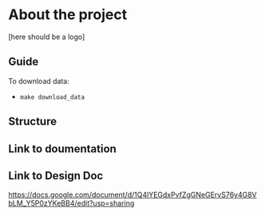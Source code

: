 # About the project

[here should be a logo]

## Guide

To download data:
- ```make download_data```

## Structure

## Link to doumentation

## Link to Design Doc

<https://docs.google.com/document/d/1Q4lYEGdxPvfZgGNeGErvS76y4G8VbLM_Y5P0zYKeBB4/edit?usp=sharing>

